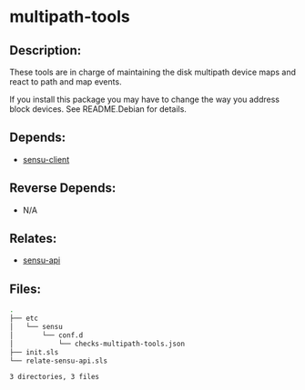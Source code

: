 # multipath-tools

## Description:

These tools are in charge of maintaining the disk multipath device maps and react to path and map events.

If you install this package you may have to change the way you address block devices. See README.Debian for details.

## Depends:

  -  [sensu-client](/salt/sensu-client)

## Reverse Depends:

  -  N/A

## Relates:

  -  [sensu-api](/salt/sensu-api)

## Files:

```bash
.
├── etc
│   └── sensu
│       └── conf.d
│           └── checks-multipath-tools.json
├── init.sls
└── relate-sensu-api.sls

3 directories, 3 files
```
